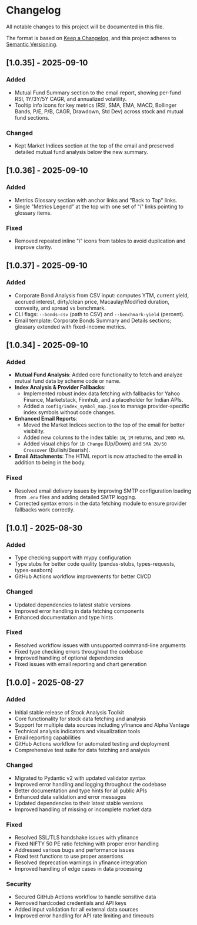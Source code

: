 # Changelog
All notable changes to this project will be documented in this file.

The format is based on [Keep a Changelog](https://keepachangelog.com/en/1.0.0/),
and this project adheres to [Semantic Versioning](https://semver.org/spec/v2.0.0.html).

## [1.0.35] - 2025-09-10
### Added
- Mutual Fund Summary section to the email report, showing per-fund RSI, 1Y/3Y/5Y CAGR, and annualized volatility.
- Tooltip info icons for key metrics (RSI, SMA, EMA, MACD, Bollinger Bands, P/E, P/B, CAGR, Drawdown, Std Dev) across stock and mutual fund sections.

### Changed
- Kept Market Indices section at the top of the email and preserved detailed mutual fund analysis below the new summary.

## [1.0.36] - 2025-09-10
### Added
- Metrics Glossary section with anchor links and "Back to Top" links.
- Single "Metrics Legend" at the top with one set of "i" links pointing to glossary items.

### Fixed
- Removed repeated inline "i" icons from tables to avoid duplication and improve clarity.

## [1.0.37] - 2025-09-10
### Added
- Corporate Bond Analysis from CSV input: computes YTM, current yield, accrued interest, dirty/clean price, Macaulay/Modified duration, convexity, and spread vs benchmark.
- CLI flags: `--bonds-csv` (path to CSV) and `--benchmark-yield` (percent).
- Email template: Corporate Bonds Summary and Details sections; glossary extended with fixed-income metrics.

## [1.0.34] - 2025-09-10
### Added
- **Mutual Fund Analysis**: Added core functionality to fetch and analyze mutual fund data by scheme code or name.
- **Index Analysis & Provider Fallbacks**:
    - Implemented robust index data fetching with fallbacks for Yahoo Finance, Marketstack, Finnhub, and a placeholder for Indian APIs.
    - Added a `config/index_symbol_map.json` to manage provider-specific index symbols without code changes.
- **Enhanced Email Reports**:
    - Moved the Market Indices section to the top of the email for better visibility.
    - Added new columns to the index table: `1W`, `1M` returns, and `200D MA`.
    - Added visual chips for `1D Change` (Up/Down) and `SMA 20/50 Crossover` (Bullish/Bearish).
- **Email Attachments**: The HTML report is now attached to the email in addition to being in the body.

### Fixed
- Resolved email delivery issues by improving SMTP configuration loading from `.env` files and adding detailed SMTP logging.
- Corrected syntax errors in the data fetching module to ensure provider fallbacks work correctly.

## [1.0.1] - 2025-08-30
### Added
- Type checking support with mypy configuration
- Type stubs for better code quality (pandas-stubs, types-requests, types-seaborn)
- GitHub Actions workflow improvements for better CI/CD

### Changed
- Updated dependencies to latest stable versions
- Improved error handling in data fetching components
- Enhanced documentation and type hints

### Fixed
- Resolved workflow issues with unsupported command-line arguments
- Fixed type checking errors throughout the codebase
- Improved handling of optional dependencies
- Fixed issues with email reporting and chart generation

## [1.0.0] - 2025-08-27
### Added
- Initial stable release of Stock Analysis Toolkit
- Core functionality for stock data fetching and analysis
- Support for multiple data sources including yfinance and Alpha Vantage
- Technical analysis indicators and visualization tools
- Email reporting capabilities
- GitHub Actions workflow for automated testing and deployment
- Comprehensive test suite for data fetching and analysis

### Changed
- Migrated to Pydantic v2 with updated validator syntax
- Improved error handling and logging throughout the codebase
- Better documentation and type hints for all public APIs
- Enhanced data validation and error messages
- Updated dependencies to their latest stable versions
- Improved handling of missing or incomplete market data

### Fixed
- Resolved SSL/TLS handshake issues with yfinance
- Fixed NIFTY 50 PE ratio fetching with proper error handling
- Addressed various bugs and performance issues
- Fixed test functions to use proper assertions
- Resolved deprecation warnings in yfinance integration
- Improved handling of edge cases in data processing

### Security
- Secured GitHub Actions workflow to handle sensitive data
- Removed hardcoded credentials and API keys
- Added input validation for all external data sources
- Improved error handling for API rate limiting and timeouts
